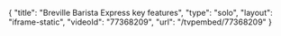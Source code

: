 {
    "title": "Breville Barista Express key features",
    "type": "solo",
    "layout": "iframe-static",
    "videoId": "77368209",
    "url": "\/tvpembed\/77368209"
}
